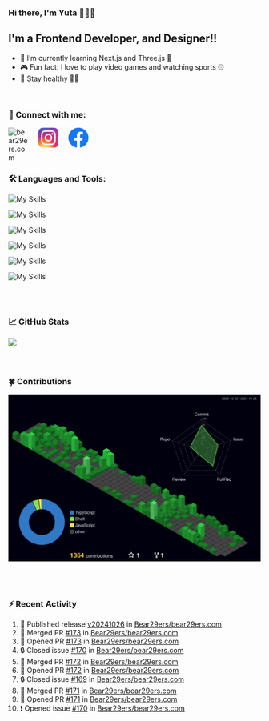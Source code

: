 ### Hi there, I'm Yuta 🤟🏻🐻

## I'm a Frontend Developer, and Designer!!

- 🌱 I’m currently learning Next.js and Three.js 🤣
- 🎮 Fun fact: I love to play video games and watching sports ⚾️
- 🏃 Stay healthy 🏋🏻

<br />

### :wave: Connect with me:

[<img align="left" alt="bear29ers.com" width="40px" src="https://user-images.githubusercontent.com/39920490/156489586-f125813b-e344-46d6-9306-f5786684b976.jpg" style="margin-right: 20px;" />](https://bear29ers.com)
[<img align="left" alt="Yuta Okuma | Instagram" width="40px" src="https://github.com/github/explore/blob/main/topics/instagram/instagram.png?raw=true" style="margin-right: 20px;" />](https://www.instagram.com/bear29ers/)
[<img align="left" alt="Yuta Okuma | Facebook" width="40px" src="https://github.com/github/explore/blob/main/topics/facebook/facebook.png?raw=true" style="margin-right: 20px;" />](https://www.facebook.com/bear29ers/)

<!-- [<img align="left" alt="Yuta Okuma | Wantedly" width="40px" src="https://user-images.githubusercontent.com/39920490/156489528-fdc520d6-10f1-43b6-8bf8-fadf8dcf1a90.jpg" style="margin-right: 20px;" />](https://www.wantedly.com/id/yuta_okuma_b) -->

<br />
<br />
<br />
<br />

### :hammer_and_wrench: Languages and Tools:

![My Skills](https://skillicons.dev/icons?i=html,css,sass,bootstrap,tailwind,js,ts,jquery,threejs,react)

![My Skills](https://skillicons.dev/icons?i=styledcomponents,emotion,materialui,nextjs,vercel,vue,nuxt,pinia,nodejs,express)

![My Skills](https://skillicons.dev/icons?i=webpack,vite,jest,vitest,babel,regex,npm,pnpm,php,laravel)

![My Skills](https://skillicons.dev/icons?i=mysql,sqlite,docker,git,github,githubactions,aws,firebase,vim,neovim)

![My Skills](https://skillicons.dev/icons?i=linux,bash,lua,markdown,svg,webstorm,vscode,atom,figma,xd)

![My Skills](https://skillicons.dev/icons?i=ps,ai,pr,ae,postman,sentry,codepen,stackoverflow,discord,apple)

<br />
<br />

### :chart_with_upwards_trend: GitHub Stats

<div style="display: flex;">
    <a href="https://github.com/Bear29ers">
        <img height="220px;" src="https://github-readme-stats-bear29ers.vercel.app/api?username=Bear29ers&show_icons=true&theme=bear">
    </a>
</div>

<br />
<br />

### :four_leaf_clover: Contributions

![](./profile-3d-contrib/profile-night-green.svg)

<br />
<br />

### :zap: Recent Activity

<!--START_SECTION:activity-->

1. 🚀 Published release [v20241026](https://github.com/Bear29ers/bear29ers.com/releases/tag/v20241026) in [Bear29ers/bear29ers.com](https://github.com/Bear29ers/bear29ers.com)
2. 🎉 Merged PR [#173](https://github.com/Bear29ers/bear29ers.com/pull/173) in [Bear29ers/bear29ers.com](https://github.com/Bear29ers/bear29ers.com)
3. 💪 Opened PR [#173](https://github.com/Bear29ers/bear29ers.com/pull/173) in [Bear29ers/bear29ers.com](https://github.com/Bear29ers/bear29ers.com)
4. 🔒 Closed issue [#170](https://github.com/Bear29ers/bear29ers.com/issues/170) in [Bear29ers/bear29ers.com](https://github.com/Bear29ers/bear29ers.com)
5. 🎉 Merged PR [#172](https://github.com/Bear29ers/bear29ers.com/pull/172) in [Bear29ers/bear29ers.com](https://github.com/Bear29ers/bear29ers.com)
6. 💪 Opened PR [#172](https://github.com/Bear29ers/bear29ers.com/pull/172) in [Bear29ers/bear29ers.com](https://github.com/Bear29ers/bear29ers.com)
7. 🔒 Closed issue [#169](https://github.com/Bear29ers/bear29ers.com/issues/169) in [Bear29ers/bear29ers.com](https://github.com/Bear29ers/bear29ers.com)
8. 🎉 Merged PR [#171](https://github.com/Bear29ers/bear29ers.com/pull/171) in [Bear29ers/bear29ers.com](https://github.com/Bear29ers/bear29ers.com)
9. 💪 Opened PR [#171](https://github.com/Bear29ers/bear29ers.com/pull/171) in [Bear29ers/bear29ers.com](https://github.com/Bear29ers/bear29ers.com)
10. ❗ Opened issue [#170](https://github.com/Bear29ers/bear29ers.com/issues/170) in [Bear29ers/bear29ers.com](https://github.com/Bear29ers/bear29ers.com)

<!--END_SECTION:activity-->
